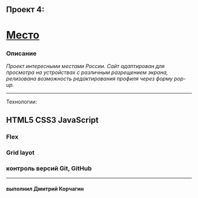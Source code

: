 ## Проект 4: 

# [Место](https://dmitriykorchagin.github.io/russian-travel/index.html "GitHub Pages Russian &ndash; Travel")

### **Описание**

*Проект интересными местами России.*
*Сайт адаптирован для просмотра на устройствах с различным разрещением экрана, релизована возможность редактирования профиля через форму pop-up.*

___
 Технологии:
## **HTML5 CSS3 JavaScript** 
### **Flex**
### **Grid layot**
### **контроль версий Git, GitHub**
___

#### **выполнил Дмитрий Корчагин**